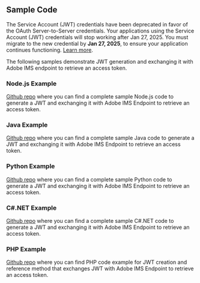 ## Sample Code


<InlineAlert slots="text"/>

The Service Account (JWT) credentials have been deprecated in favor of the OAuth Server-to-Server credentials. Your applications using the Service Account (JWT) credentials will stop working after Jan 27, 2025. You must migrate to the new credential by **Jan 27, 2025**, to ensure your application continues functioning. [Learn more](./serverToServerAuthentication/migration.md).

The following samples demonstrate JWT generation and exchanging it with Adobe IMS endpoint to retrieve an access token.

### Node.js Example
[Github repo](https://github.com/AdobeDocs/adobe-dev-console/tree/main/samples/adobe-jwt-node) where you can find a complete sample Node.js code to generate a JWT and exchanging it with Adobe IMS Endpoint to retrieve an access token.

### Java Example
[Github repo](https://github.com/AdobeDocs/adobe-dev-console/tree/main/samples/adobe-jwt-java) where you can find a complete sample Java code to generate a JWT and exchanging it with Adobe IMS Endpoint to retrieve an access token.

### Python Example
[Github repo](https://github.com/AdobeDocs/adobe-dev-console/tree/main/samples/adobe-jwt-python) where you can find a complete sample Python code to generate a JWT and exchanging it with Adobe IMS Endpoint to retrieve an access token.

### C#.NET Example
[Github repo](https://github.com/AdobeDocs/adobe-dev-console/tree/main/samples/adobe-jwt-dotnet) where you can find a complete sample C#.NET code to generate a JWT and exchanging it with Adobe IMS Endpoint to retrieve an access token.

### PHP Example
[Github repo](https://github.com/AdobeDocs/adobe-dev-console/tree/main/samples/adobe-jwt-php) where you can find PHP code example for JWT creation and reference method that exchanges JWT with Adobe IMS Endpoint to retrieve an access token.